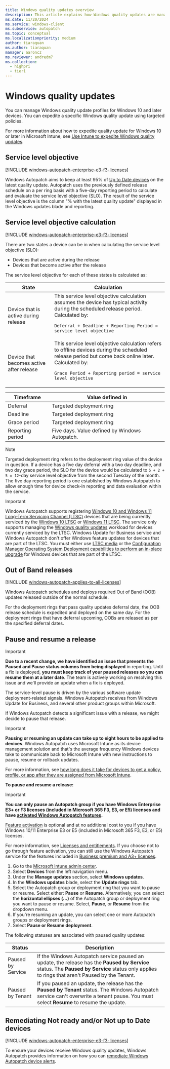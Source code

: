 ```yaml
---
title: Windows quality updates overview
description: This article explains how Windows quality updates are managed
ms.date: 11/20/2024
ms.service: windows-client
ms.subservice: autopatch
ms.topic: conceptual
ms.localizationpriority: medium
author: tiaraquan
ms.author: tiaraquan
manager: aaroncz
ms.reviewer: andredm7
ms.collection:
  - highpri
  - tier1
---
```


# Windows quality updates

You can manage Windows quality update profiles for Windows 10 and later devices. You can expedite a specific Windows quality update using targeted policies.

For more information about how to expedite quality update for Windows 10 or later in Microsoft Intune, see [Use Intune to expedite Windows quality updates](/mem/intune/protect/windows-10-expedite-updates).

## Service level objective

[!INCLUDE [windows-autopatch-enterprise-e3-f3-licenses](../includes/windows-autopatch-enterprise-e3-f3-licenses.md)]

Windows Autopatch aims to keep at least 95% of [Up to Date devices](../monitor/windows-autopatch-windows-quality-and-feature-update-reports-overview.md#up-to-date-devices) on the latest quality update. Autopatch uses the previously defined release schedule on a per ring basis with a five-day reporting period to calculate and evaluate the service level objective (SLO). The result of the service level objective is the column "% with the latest quality update" displayed in the Windows updates blade and reporting.

## Service level objective calculation

[!INCLUDE [windows-autopatch-enterprise-e3-f3-licenses](../includes/windows-autopatch-enterprise-e3-f3-licenses.md)]

There are two states a device can be in when calculating the service level objective (SLO):

- Devices that are active during the release
- Devices that become active after the release

The service level objective for each of these states is calculated as:

| State | Calculation |
| ----- | ----- |
| Device that is active during release | This service level objective calculation assumes the device has typical activity during the scheduled release period. Calculated by:<p>`Deferral + Deadline + Reporting Period = service level objective`</p> |
| Device that becomes active after release | This service level objective calculation refers to offline devices during the scheduled release period but come back online later. Calculated by:<p>`Grace Period + Reporting period = service level objective`</p> |

| Timeframe | Value defined in |
| ----- | ----- |
| Deferral | Targeted deployment ring |
| Deadline | Targeted deployment ring |
| Grace period | Targeted deployment ring |
| Reporting period | Five days. Value defined by Windows Autopatch. |

> [!NOTE]
> Targeted deployment ring refers to the deployment ring value of the device in question. If a device has a five day deferral with a two day deadline, and two day grace period, the SLO for the device would be calculated to `5 + 2 + 5 = 12`-day service level objective from the second Tuesday of the month. The five day reporting period is one established by Windows Autopatch to allow enough time for device check-in reporting and data evaluation within the service.

> [!IMPORTANT]
> Windows Autopatch supports registering [Windows 10 and Windows 11 Long-Term Servicing Channel (LTSC)](/windows/whats-new/ltsc/overview) devices that are being currently serviced by the [Windows 10 LTSC](/windows/release-health/release-information) or [Windows 11 LTSC](/windows/release-health/windows11-release-information). The service only supports managing the [Windows quality updates](../operate/windows-autopatch-windows-quality-update-overview.md) workload for devices currently serviced by the LTSC. Windows Update for Business service and Windows Autopatch don't offer Windows feature updates for devices that are part of the LTSC. You must either use [LTSC media](https://www.microsoft.com/evalcenter/evaluate-windows-10-enterprise) or the [Configuration Manager Operating System Deployment capabilities to perform an in-place upgrade](/windows/deployment/deploy-windows-cm/upgrade-to-windows-10-with-configuration-manager) for Windows devices that are part of the LTSC.

## Out of Band releases

[!INCLUDE [windows-autopatch-applies-to-all-licenses](../includes/windows-autopatch-applies-to-all-licenses.md)]

Windows Autopatch schedules and deploys required Out of Band (OOB) updates released outside of the normal schedule.

For the deployment rings that pass quality updates deferral date, the OOB release schedule is expedited and deployed on the same day. For the deployment rings that have deferral upcoming, OOBs are released as per the specified deferral dates.

## Pause and resume a release

> [!IMPORTANT]
> **Due to a recent change, we have identified an issue that prevents the Paused and Pause status columns from being displayed** in reporting. Until a fix is deployed, **you must keep track of your paused releases so you can resume them at a later date**. The team is actively working on resolving this issue and we'll provide an update when a fix is deployed.

The service-level pause is driven by the various software update deployment-related signals. Windows Autopatch receives from Windows Update for Business, and several other product groups within Microsoft.

If Windows Autopatch detects a significant issue with a release, we might decide to pause that release.

> [!IMPORTANT]
> **Pausing or resuming an update can take up to eight hours to be applied to devices**. Windows Autopatch uses Microsoft Intune as its device management solution and that's the average frequency Windows devices take to communicate back to Microsoft Intune with new instructions to pause, resume or rollback updates.<p>For more information, see [how long does it take for devices to get a policy, profile, or app after they are assigned from Microsoft Intune](/mem/intune/configuration/device-profile-troubleshoot#how-long-does-it-take-for-devices-to-get-a-policy-profile-or-app-after-they-are-assigned).</p>

**To pause and resume a release:**

> [!IMPORTANT]
> **You can only pause an Autopatch group if you have Windows Enterprise E3+ or F3 licenses (included in Microsoft 365 F3, E3, or E5) licenses and have [activated Windows Autopatch features](../overview/windows-autopatch-overview.md#windows-enterprise-e3-and-f3-licenses).**<p>[Feature activation](../prepare/windows-autopatch-feature-activation.md) is optional and at no additional cost to you if you have Windows 10/11 Enterprise E3 or E5 (included in Microsoft 365 F3, E3, or E5) licenses.</p><p>For more information, see [Licenses and entitlements](../prepare/windows-autopatch-prerequisites.md#licenses-and-entitlements). If you choose not to go through feature activation, you can still use the Windows Autopatch service for the features included in [Business premium and A3+ licenses](../overview/windows-autopatch-overview.md#business-premium-and-a3-licenses).</p>

1. Go to the [Microsoft Intune admin center](https://go.microsoft.com/fwlink/?linkid=2109431).
1. Select **Devices** from the left navigation menu.
1. Under the **Manage updates** section, select **Windows updates**.
1. In the **Windows updates** blade, select the **Update rings** tab.
1. Select the Autopatch group or deployment ring that you want to pause or resume. Select either: **Pause** or **Resume**. Alternatively, you can select the **horizontal ellipses (...)** of the Autopatch group or deployment ring you want to pause or resume. Select, **Pause**, or **Resume** from the dropdown menu.
1. If you're resuming an update, you can select one or more Autopatch groups or deployment rings.
1. Select **Pause or Resume deployment**.

The following statuses are associated with paused quality updates:

| Status | Description |
| ----- | ------ |
| Paused by Service | If the Windows Autopatch service paused an update, the release has the **Paused by Service** status. The **Paused by Service** status only applies to rings that aren't Paused by the Tenant. |
| Paused by Tenant | If you paused an update, the release has the **Paused by Tenant** status. The Windows Autopatch service can't overwrite a tenant pause. You must select **Resume** to resume the update. |

## Remediating Not ready and/or Not up to Date devices

[!INCLUDE [windows-autopatch-enterprise-e3-f3-licenses](../includes/windows-autopatch-enterprise-e3-f3-licenses.md)]

To ensure your devices receive Windows quality updates, Windows Autopatch provides information on how you can [remediate Windows Autopatch device alerts](../monitor/windows-autopatch-device-alerts.md).
